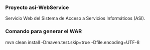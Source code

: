 ### Proyecto asi-WebService

Servicio Web del Sistema de Acceso a Servicios Informáticos (ASI).

### Comando para generar el WAR

mvn clean install -Dmaven.test.skip=true -Dfile.encoding=UTF-8
